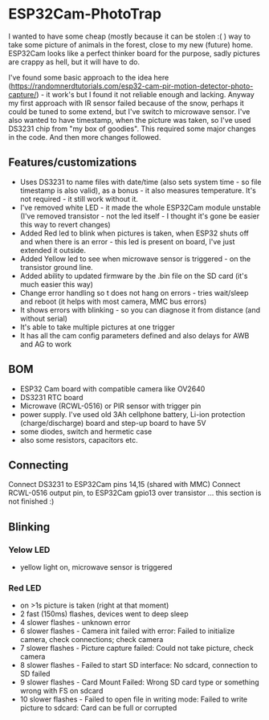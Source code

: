 # ESP32Cam-PhotoTrap

I wanted to have some cheap (mostly because it can be stolen :( ) way to take some picture of animals in the forest, close to my new (future) home.
ESP32Cam looks like a perfect thinker board for the purpose, sadly pictures are crappy as hell, but it will have to do.

I've found some basic approach to the idea here (https://randomnerdtutorials.com/esp32-cam-pir-motion-detector-photo-capture/) - it work's but I found it not reliable enough and lacking. Anyway my first approach with IR sensor failed because of the snow, perhaps it could be tuned to some extend, but I've switch to microwave sensor.
I've also wanted to have timestamp, when the picture was taken, so I've used DS3231 chip from "my box of goodies". This required some major changes in the code. And then more changes followed.

## Features/customizations
- Uses DS3231 to name files with date/time (also sets system time - so file timestamp is also valid), as a bonus - it also measures temperature. It's not required - it still work without it.
- I've removed white LED - it made the whole ESP32Cam module unstable (I've removed transistor - not the led itself - I thought it's gone be easier this way to revert changes)
- Added Red led to blink when pictures is taken, when ESP32 shuts off and when there is an error - this led is present on board, I've just extended it outside.
- Added Yellow led to see when microwave sensor is triggered - on the transistor ground line.
- Added ability to updated firmware by the .bin file on the SD card (it's much easier this way)
- Change error handling so t does not hang on errors - tries wait/sleep and reboot (it helps with most camera, MMC bus errors)
- It shows errors with blinking - so you can diagnose it from distance (and without serial)
- It's able to take multiple pictures at one trigger
- It has all the cam config parameters defined and also delays for AWB and AG to work

## BOM
- ESP32 Cam board with compatible camera like OV2640
- DS3231 RTC board
- Microwave (RCWL-0516) or PIR sensor with trigger pin
- power supply. I've used old 3Ah cellphone battery, Li-ion protection (charge/discharge) board and step-up board to have 5V
- some diodes, switch and hermetic case
- also some resistors, capacitors etc.

## Connecting
Connect DS3231 to ESP32Cam pins 14,15 (shared with MMC)
Connect RCWL-0516 output pin, to ESP32Cam gpio13 over transistor
... this section is not finished :)

## Blinking

### Yelow LED
- yellow light on, microwave sensor is triggered

### Red LED
- on >1s picture is taken (right at that moment)
- 2 fast (150ms) flashes, devices went to deep sleep
- 4 slower flashes - unknown error
- 6 slower flashes - Camera init failed with error: Failed to initialize camera, check connections; check camera
- 7 slower flashes - Picture capture failed: Could not take picture, check camera
- 8 slower flashes - Failed to start SD interface: No sdcard, connection to SD failed
- 9 slower flashes - Card Mount Failed: Wrong SD card type or something wrong with FS on sdcard
- 10 slower flashes - Failed to open file in writing mode: Failed to write picture to sdcard: Card can be full or corrupted

